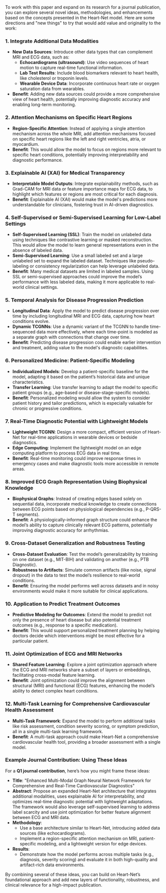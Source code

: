 To work with this paper and expand on its research for a journal publication, you can explore several novel ideas, methodologies, and enhancements based on the concepts presented in the Heart-Net model. Here are some directions and "new things" to try that would add value and originality to the work:

### 1. **Integrate Additional Data Modalities**
   - **New Data Sources**: Introduce other data types that can complement MRI and ECG data, such as:
     - **Echocardiograms (ultrasound)**: Use video sequences of heart motion to capture real-time functional information.
     - **Lab Test Results**: Include blood biomarkers relevant to heart health, like cholesterol or troponin levels.
     - **Wearable Device Data**: Incorporate continuous heart rate or oxygen saturation data from wearables.
   - **Benefit**: Adding new data sources could provide a more comprehensive view of heart health, potentially improving diagnostic accuracy and enabling long-term monitoring.

### 2. **Attention Mechanisms on Specific Heart Regions**
   - **Region-Specific Attention**: Instead of applying a single attention mechanism across the whole MRI, add attention mechanisms focused on specific heart regions like the left and right ventricles, atria, or myocardium.
   - **Benefit**: This would allow the model to focus on regions more relevant to specific heart conditions, potentially improving interpretability and diagnostic performance.

### 3. **Explainable AI (XAI) for Medical Transparency**
   - **Interpretable Model Outputs**: Integrate explainability methods, such as Grad-CAM for MRI data or feature importance maps for ECG data, to highlight which features or regions are most critical for each diagnosis.
   - **Benefit**: Explainable AI (XAI) would make the model's predictions more understandable for clinicians, fostering trust in AI-driven diagnostics.

### 4. **Self-Supervised or Semi-Supervised Learning for Low-Label Settings**
   - **Self-Supervised Learning (SSL)**: Train the model on unlabeled data using techniques like contrastive learning or masked reconstruction. This would allow the model to learn general representations even in the absence of labeled data.
   - **Semi-Supervised Learning**: Use a small labeled set and a large unlabeled set to expand the labeled dataset. Techniques like pseudo-labeling or consistency regularization can help leverage unlabeled data.
   - **Benefit**: Many medical datasets are limited in labeled samples. Using SSL or semi-supervised approaches could improve the model’s performance with less labeled data, making it more applicable to real-world clinical settings.

### 5. **Temporal Analysis for Disease Progression Prediction**
   - **Longitudinal Data**: Apply the model to predict disease progression over time by including longitudinal MRI and ECG data, capturing how heart conditions evolve.
   - **Dynamic TCGNNs**: Use a dynamic variant of the TCGNN to handle time-sequenced data more effectively, where each time-point is modeled as a separate graph with connections that change over time.
   - **Benefit**: Predicting disease progression could enable earlier intervention and treatment, adding value to the model's diagnostic capabilities.

### 6. **Personalized Medicine: Patient-Specific Modeling**
   - **Individualized Models**: Develop a patient-specific baseline for the model, adapting it based on the patient’s historical data and unique characteristics.
   - **Transfer Learning**: Use transfer learning to adapt the model to specific patient groups (e.g., age-based or disease-stage-specific models).
   - **Benefit**: Personalized modeling would allow the system to consider patient history and tailor predictions, which is especially valuable for chronic or progressive conditions.

### 7. **Real-Time Diagnostic Potential with Lightweight Models**
   - **Lightweight TCGNN**: Design a more compact, efficient version of Heart-Net for real-time applications in wearable devices or bedside diagnostics.
   - **Edge Computing**: Implement the lightweight model on an edge computing platform to process ECG data in real time.
   - **Benefit**: Real-time monitoring could improve response times in emergency cases and make diagnostic tools more accessible in remote areas.

### 8. **Improved ECG Graph Representation Using Biophysical Knowledge**
   - **Biophysical Graphs**: Instead of creating edges based solely on sequential data, incorporate medical knowledge to create connections between ECG points based on physiological dependencies (e.g., P-QRS-T segments).
   - **Benefit**: A physiologically-informed graph structure could enhance the model’s ability to capture clinically relevant ECG patterns, potentially improving diagnostic accuracy for arrhythmias.

### 9. **Cross-Dataset Generalization and Robustness Testing**
   - **Cross-Dataset Evaluation**: Test the model’s generalizability by training on one dataset (e.g., MIT-BIH) and validating on another (e.g., PTB Diagnostic).
   - **Robustness to Artifacts**: Simulate common artifacts (like noise, signal dropout) in the data to test the model’s resilience to real-world conditions.
   - **Benefit**: Ensuring the model performs well across datasets and in noisy environments would make it more suitable for clinical applications.

### 10. **Application to Predict Treatment Outcomes**
   - **Predictive Modeling for Outcomes**: Extend the model to predict not only the presence of heart disease but also potential treatment outcomes (e.g., response to a specific medication).
   - **Benefit**: This would support personalized treatment planning by helping doctors decide which interventions might be most effective for a particular patient.

### 11. **Joint Optimization of ECG and MRI Networks**
   - **Shared Feature Learning**: Explore a joint optimization approach where the ECG and MRI networks share a subset of layers or embeddings, facilitating cross-modal feature learning.
   - **Benefit**: Joint optimization could improve the alignment between structural (MRI) and functional (ECG) features, enhancing the model’s ability to detect complex heart conditions.

### 12. **Multi-Task Learning for Comprehensive Cardiovascular Health Assessment**
   - **Multi-Task Framework**: Expand the model to perform additional tasks like risk assessment, condition severity scoring, or symptom prediction, all in a single multi-task learning framework.
   - **Benefit**: A multi-task approach could make Heart-Net a comprehensive cardiovascular health tool, providing a broader assessment with a single model.

### Example Journal Contribution: Using These Ideas

For a **Q1 journal contribution**, here’s how you might frame these ideas:

- **Title**: "Enhanced Multi-Modal Graph Neural Network Framework for Comprehensive and Real-Time Cardiovascular Diagnostics"
- **Abstract**: Propose an expanded Heart-Net architecture that integrates additional modalities, uses explainable AI for interpretability, and optimizes real-time diagnostic potential with lightweight adaptations. The framework would also leverage self-supervised learning to address label scarcity and use joint optimization for better feature alignment between ECG and MRI data.
- **Methodology**:
  - Use a base architecture similar to Heart-Net, introducing added data sources (like echocardiograms).
  - Implement a region-specific attention mechanism on MRI, patient-specific modeling, and a lightweight version for edge devices.
- **Results**:
  - Demonstrate how the model performs across multiple tasks (e.g., diagnosis, severity scoring) and evaluate it in both high-quality and artifact-rich data environments.
  
By combining several of these ideas, you can build on Heart-Net’s foundational approach and add new layers of functionality, robustness, and clinical relevance for a high-impact publication.
